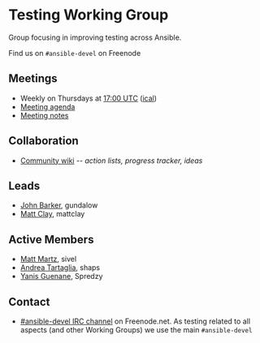 # Testing Working Group

Group focusing in improving testing across Ansible.

Find us on `#ansible-devel` on Freenode

## Meetings
* Weekly on Thursdays at [17:00 UTC](http://www.thetimezoneconverter.com/?t=17:00&tz=UTC)
  ([ical](https://raw.githubusercontent.com/ansible/community/master/meetings/ical/testing.ics))
* [Meeting agenda](https://github.com/ansible/community/issues?q=is:open+label:meeting_agenda+label:testing)
* [Meeting notes](https://meetbot.fedoraproject.org/sresults/?group_id=testing_working_group&type=team)

## Collaboration
* [Community wiki](https://github.com/ansible/community/wiki/Testing) *-- action lists, progress tracker, ideas*

## Leads
* [John Barker](https://github.com/gundalow), gundalow
* [Matt Clay](https://github.com/mattclay), mattclay

## Active Members
* [Matt Martz](https://github.com/sivel), sivel
* [Andrea Tartaglia](https://github.com/shaps), shaps
* [Yanis Guenane](https://github.com/Spredzy), Spredzy

## Contact
* [#ansible-devel IRC channel](https://webchat.freenode.net/?channels=ansible-devel) on Freenode.net. As testing related to all aspects (and other Working Groups) we use the main `#ansible-devel`

